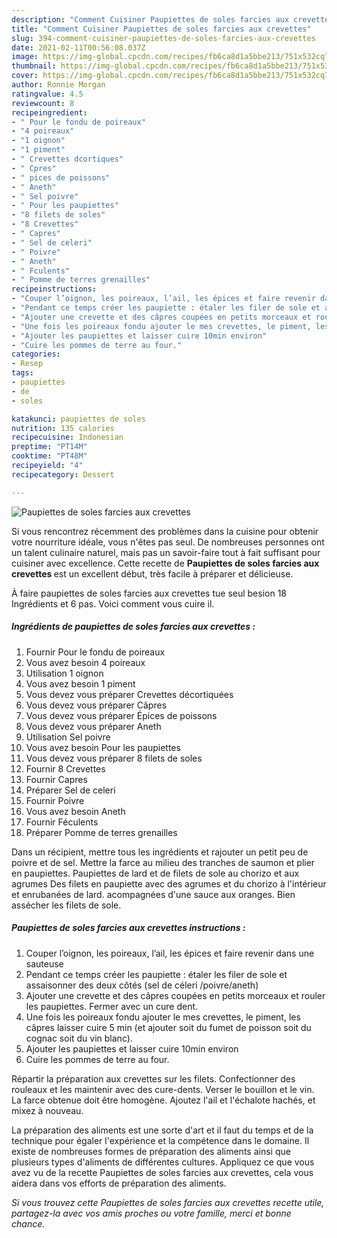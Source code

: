 ```yaml
---
description: "Comment Cuisiner Paupiettes de soles farcies aux crevettes"
title: "Comment Cuisiner Paupiettes de soles farcies aux crevettes"
slug: 394-comment-cuisiner-paupiettes-de-soles-farcies-aux-crevettes
date: 2021-02-11T00:56:08.037Z
image: https://img-global.cpcdn.com/recipes/fb6ca8d1a5bbe213/751x532cq70/paupiettes-de-soles-farcies-aux-crevettes-photo-principale-de-la-recette.jpg
thumbnail: https://img-global.cpcdn.com/recipes/fb6ca8d1a5bbe213/751x532cq70/paupiettes-de-soles-farcies-aux-crevettes-photo-principale-de-la-recette.jpg
cover: https://img-global.cpcdn.com/recipes/fb6ca8d1a5bbe213/751x532cq70/paupiettes-de-soles-farcies-aux-crevettes-photo-principale-de-la-recette.jpg
author: Ronnie Morgan
ratingvalue: 4.5
reviewcount: 8
recipeingredient:
- " Pour le fondu de poireaux"
- "4 poireaux"
- "1 oignon"
- "1 piment"
- " Crevettes dcortiques"
- " Cpres"
- " pices de poissons"
- " Aneth"
- " Sel poivre"
- " Pour les paupiettes"
- "8 filets de soles"
- "8 Crevettes"
- " Capres"
- " Sel de celeri"
- " Poivre"
- " Aneth"
- " Fculents"
- " Pomme de terres grenailles"
recipeinstructions:
- "Couper l’oignon, les poireaux, l’ail, les épices et faire revenir dans une sauteuse"
- "Pendant ce temps créer les paupiette : étaler les filer de sole et assaisonner des deux côtés (sel de céleri /poivre/aneth)"
- "Ajouter une crevette et des câpres coupées en petits morceaux et rouler les paupiettes. Fermer avec un cure dent."
- "Une fois les poireaux fondu ajouter le mes crevettes, le piment, les câpres laisser cuire 5 min (et ajouter soit du fumet de poisson soit du cognac soit du vin blanc)."
- "Ajouter les paupiettes et laisser cuire 10min environ"
- "Cuire les pommes de terre au four."
categories:
- Resep
tags:
- paupiettes
- de
- soles

katakunci: paupiettes de soles 
nutrition: 135 calories
recipecuisine: Indonesian
preptime: "PT14M"
cooktime: "PT48M"
recipeyield: "4"
recipecategory: Dessert

---
```



![Paupiettes de soles farcies aux crevettes](https://img-global.cpcdn.com/recipes/fb6ca8d1a5bbe213/751x532cq70/paupiettes-de-soles-farcies-aux-crevettes-photo-principale-de-la-recette.jpg)

Si vous rencontrez récemment des problèmes dans la cuisine pour obtenir votre nourriture idéale, vous n'êtes pas seul. De nombreuses personnes ont un talent culinaire naturel, mais pas un savoir-faire tout à fait suffisant pour cuisiner avec excellence. Cette recette de <strong> Paupiettes de soles farcies aux crevettes </strong> est un excellent début, très facile à préparer et délicieuse.

<!--inarticleads1-->

À faire paupiettes de soles farcies aux crevettes tue seul besion 18 Ingrédients et 6 pas. Voici comment vous cuire il.

##### Ingrédients de paupiettes de soles farcies aux crevettes :

1. Fournir  Pour le fondu de poireaux
1. Vous avez besoin 4 poireaux
1. Utilisation 1 oignon
1. Vous avez besoin 1 piment
1. Vous devez vous préparer  Crevettes décortiquées
1. Vous devez vous préparer  Câpres
1. Vous devez vous préparer  Épices de poissons
1. Vous devez vous préparer  Aneth
1. Utilisation  Sel poivre
1. Vous avez besoin  Pour les paupiettes
1. Vous devez vous préparer 8 filets de soles
1. Fournir 8 Crevettes
1. Fournir  Capres
1. Préparer  Sel de celeri
1. Fournir  Poivre
1. Vous avez besoin  Aneth
1. Fournir  Féculents
1. Préparer  Pomme de terres grenailles


Dans un récipient, mettre tous les ingrédients et rajouter un petit peu de poivre et de sel. Mettre la farce au milieu des tranches de saumon et plier en paupiettes. Paupiettes de lard et de filets de sole au chorizo et aux agrumes Des filets en paupiette avec des agrumes et du chorizo à l&#39;intérieur et enrubanées de lard. acompagnées d&#39;une sauce aux oranges. Bien assécher les filets de sole. 

<!--inarticleads2-->

##### Paupiettes de soles farcies aux crevettes instructions :

1. Couper l’oignon, les poireaux, l’ail, les épices et faire revenir dans une sauteuse
1. Pendant ce temps créer les paupiette : étaler les filer de sole et assaisonner des deux côtés (sel de céleri /poivre/aneth)
1. Ajouter une crevette et des câpres coupées en petits morceaux et rouler les paupiettes. Fermer avec un cure dent.
1. Une fois les poireaux fondu ajouter le mes crevettes, le piment, les câpres laisser cuire 5 min (et ajouter soit du fumet de poisson soit du cognac soit du vin blanc).
1. Ajouter les paupiettes et laisser cuire 10min environ
1. Cuire les pommes de terre au four.


Répartir la préparation aux crevettes sur les filets. Confectionner des rouleaux et les maintenir avec des cure-dents. Verser le bouillon et le vin. La farce obtenue doit être homogène. Ajoutez l&#39;ail et l&#39;échalote hachés, et mixez à nouveau. 

<!--inarticleads1-->

<p>
La préparation des aliments est une sorte d'art et il faut du temps et de la technique pour égaler l'expérience et la compétence dans le domaine. Il existe de nombreuses formes de préparation des aliments ainsi que plusieurs types d'aliments de différentes cultures. Appliquez ce que vous avez vu de la recette Paupiettes de soles farcies aux crevettes, cela vous aidera dans vos efforts de préparation des aliments.
</p>

<p>
<i>Si vous trouvez cette Paupiettes de soles farcies aux crevettes recette utile, partagez-la avec vos amis proches ou votre famille, merci et bonne chance.</i>
</p>
